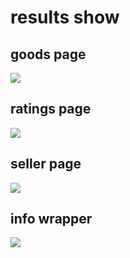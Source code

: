 # results show #
## goods page ##
![](http://i.imgur.com/cBp5zuw.gif)
## ratings page ##
![](http://i.imgur.com/xJH5dGf.gif)
## seller page ##
![](http://i.imgur.com/PdGF8TP.gif)
## info wrapper ##
![](http://i.imgur.com/NCtUOO1.gif)